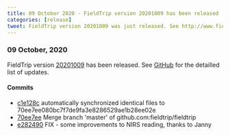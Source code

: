 ```yaml
---
title: 09 October 2020 - FieldTrip version 20201009 has been released
categories: [release]
tweet: FieldTrip version 20201009 was just released. See http://www.fieldtriptoolbox.org/#09-october-2020
---
```


### 09 October, 2020

FieldTrip version [20201009](http://github.com/fieldtrip/fieldtrip/releases/tag/20201009) has been released.
See [GitHub](https://github.com/fieldtrip/fieldtrip/compare/20201008...20201009) for the detailled list of updates.

#### Commits

- [c1e128c](http://github.com/fieldtrip/fieldtrip/commit/c1e128c) automatically synchronized identical files to 70ee7ee080bc7f7de9fa3e8286529ae1b28ee02e
- [70ee7ee](http://github.com/fieldtrip/fieldtrip/commit/70ee7ee) Merge branch 'master' of github.com:fieldtrip/fieldtrip
- [e282490](http://github.com/fieldtrip/fieldtrip/commit/e282490) FIX - some improvements to NIRS reading, thanks to Janny
